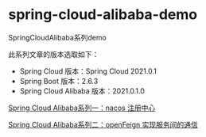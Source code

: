 # spring-cloud-alibaba-demo
SpringCloudAlibaba系列demo

此系列文章的版本选取如下：
- Spring Cloud 版本：Spring Cloud 2021.0.1
- Spring Boot 版本：2.6.3
- Spring Cloud Alibaba 版本：2021.0.1.0

[Spring Cloud Alibaba系列一：nacos 注册中心](https://blog.csdn.net/u014032410/article/details/125294533)

[Spring Cloud Alibaba系列二：openFeign 实现服务间的通信](https://blog.csdn.net/u014032410/article/details/125310908)
